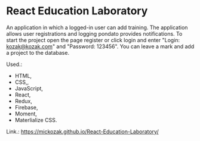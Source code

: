 # React Education Laboratory

An application in which a logged-in user can add training. The application allows user registrations and logging pondato provides notifications. To start the project open the page register or click login and enter "Login: kozak@kozak.com" and "Password: 123456". You can leave a mark and add a project to the database.

Used.:

- HTML,
- CSS,,
- JavaScript,
- React,
- Redux,
- Firebase,
- Moment,
- Materlialize CSS.

Link.: https://mickozak.github.io/React-Education-Laboratory/

